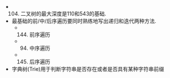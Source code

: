 - 104. 二叉树的最大深度是110和543的基础.
- 最基础的前/中/后序遍历要同时熟练地写出递归和迭代两种方法.
  - 144. 前序遍历
  - 94. 中序遍历
  - 145. 后序遍历
- 字典树(Trie)用于判断字符串是否存在或者是否具有某种字符串前缀